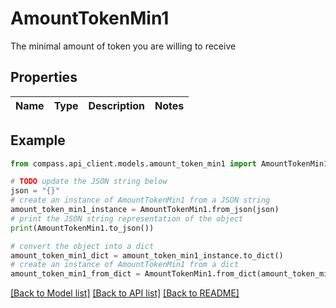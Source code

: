 # AmountTokenMin1

The minimal amount of token you are willing to receive

## Properties

Name | Type | Description | Notes
------------ | ------------- | ------------- | -------------

## Example

```python
from compass.api_client.models.amount_token_min1 import AmountTokenMin1

# TODO update the JSON string below
json = "{}"
# create an instance of AmountTokenMin1 from a JSON string
amount_token_min1_instance = AmountTokenMin1.from_json(json)
# print the JSON string representation of the object
print(AmountTokenMin1.to_json())

# convert the object into a dict
amount_token_min1_dict = amount_token_min1_instance.to_dict()
# create an instance of AmountTokenMin1 from a dict
amount_token_min1_from_dict = AmountTokenMin1.from_dict(amount_token_min1_dict)
```
[[Back to Model list]](../README.md#documentation-for-models) [[Back to API list]](../README.md#documentation-for-api-endpoints) [[Back to README]](../README.md)


